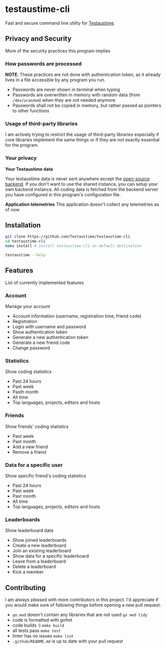 # testaustime-cli
Fast and secure command line utility for [Testaustime](https://testaustime.fi). 

## Privacy and Security
More of the security practices this program implies

### How passwords are processed

**NOTE**: These practices are not done with authentication token, as it already lives in a file accessible by any program you run.

- Passwords are never shown in terminal when typing
- Passwords are overwritten in memory with random data (from `/dev/urandom`) 
  when they are not needed anymore
- Passwords shall not be copied in memory, but rather passed as pointers to other functions

### Usage of third-party libraries
I am actively trying to restrict the usage of third-party libraries especially if core libraries implement the same things 
or if they are not exactly essential for the program.

### Your privacy

**Your Testaustime data**

Your testaustime data is never sent anywhere except the [open-source backend](https://github.com/Testaustime/testaustime-backend). If you don't want
to use the shared instance, you can setup your own backend instance. 
All coding data is fetched from the backend server you have configured in this program's configuration file.

**Application telemetries**
This application doesn't collect any telemetries as of now

## Installation

```sh
git clone https://github.com/Testaustime/testaustime-cli
cd testaustime-cli
make install # install testaustime-cli on default destination

testaustime --help
```

## Features
List of currently implemented features

### Account
Manage your account

- Account information (username, registration time, friend code)
- Registration
- Login with username and password
- Show authentication token
- Generate a new authentication token
- Generate a new friend code
- Change password

### Statistics
Show coding statistics

- Past 24 hours
- Past week
- Pasth month
- All time
- Top languages, projects, editors and hosts

### Friends
Show friends' coding statistics

- Past week
- Past month
- Add a new friend
- Remove a friend

### Data for a specific user
Show specific friend's coding statistics

- Past 24 hours
- Past week
- Past month
- All time
- Top languages, projects, editors and hosts

### Leaderboards
Show leaderboard data

- Show joined leaderboards
- Create a new leaderboard
- Join an existing leaderboard
- Show data for a specific leaderboard
- Leave from a leaderboard
- Delete a leaderboard
- Kick a member

## Contributing
I am always pleased with more contributors in this project.
I'd appreciate if you would make sure of following things before opening a new pull request:

- `go.mod` doesn't contain any libraries that are not used `go mod tidy`
- code is formatted with gofmt
- code builds :) `make build`
- all tests pass `make test`
- linter has no issues `make lint`
- `.github/README.md` is up to date with your pull request

